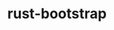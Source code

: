 ---
title: "rust-bootstrap"
layout: cache
categories: [package, v0.22.3]
meta: {"versions": ["1.78.0"], "compilers": ["apple-clang@=15.0.0", "gcc@=10.2.1", "gcc@=11.4.0", "gcc@=7.5.0", "gcc@=9.4.0", "oneapi@=2024.0.0"], "oss": ["centos7", "ubuntu18.04", "ubuntu20.04", "ubuntu22.04", "ventura"], "platforms": ["darwin", "linux"], "targets": ["aarch64", "neoverse_v1", "neoverse_v2", "ppc64le", "x86_64_v3"], "stacks": ["developer-tools", "developer-tools-manylinux2014", "e4s", "e4s-neoverse-v2", "e4s-neoverse_v1", "e4s-oneapi", "e4s-power", "ml-darwin-aarch64-mps", "ml-linux-x86_64-cpu", "ml-linux-x86_64-cuda", "radiuss", "root"], "num_specs": 8, "num_specs_by_stack": {"root": 8, "ml-darwin-aarch64-mps": 1, "radiuss": 1, "developer-tools": 1, "developer-tools-manylinux2014": 1, "e4s-power": 1, "e4s-neoverse_v1": 1, "e4s-neoverse-v2": 1, "ml-linux-x86_64-cpu": 1, "ml-linux-x86_64-cuda": 1, "e4s": 1, "e4s-oneapi": 1}}
spec_details: [{"hash": "4zx5clrrnwu5zyo7747xroldcdplnpsd", "compiler": "apple-clang@=15.0.0", "versions": ["1.78.0"], "os": "ventura", "platform": "darwin", "target": "aarch64", "variants": ["build_system=generic"], "stacks": ["root", "ml-darwin-aarch64-mps"], "size": "-", "tarball": "https://binaries.spack.io/v0.22.3/build_cache/darwin-ventura-aarch64/apple-clang-15.0.0/rust-bootstrap-1.78.0/darwin-ventura-aarch64-apple-clang-15.0.0-rust-bootstrap-1.78.0-4zx5clrrnwu5zyo7747xroldcdplnpsd.spack"}, {"hash": "qkjecv6kwmgturnnko6qn5jj55yk7syz", "compiler": "gcc@=7.5.0", "versions": ["1.78.0"], "os": "ubuntu18.04", "platform": "linux", "target": "x86_64_v3", "variants": ["build_system=generic"], "stacks": ["root", "radiuss", "developer-tools"], "size": "-", "tarball": "https://binaries.spack.io/v0.22.3/build_cache/linux-ubuntu18.04-x86_64_v3/gcc-7.5.0/rust-bootstrap-1.78.0/linux-ubuntu18.04-x86_64_v3-gcc-7.5.0-rust-bootstrap-1.78.0-qkjecv6kwmgturnnko6qn5jj55yk7syz.spack"}, {"hash": "2szriuq6xg7acyfnt76mu6fge4w6wmsf", "compiler": "gcc@=10.2.1", "versions": ["1.78.0"], "os": "centos7", "platform": "linux", "target": "x86_64_v3", "variants": ["build_system=generic"], "stacks": ["developer-tools-manylinux2014", "root"], "size": "-", "tarball": "https://binaries.spack.io/v0.22.3/build_cache/linux-centos7-x86_64_v3/gcc-10.2.1/rust-bootstrap-1.78.0/linux-centos7-x86_64_v3-gcc-10.2.1-rust-bootstrap-1.78.0-2szriuq6xg7acyfnt76mu6fge4w6wmsf.spack"}, {"hash": "ky26iexolj2qntkveqqhwtswvtl6vqcu", "compiler": "gcc@=9.4.0", "versions": ["1.78.0"], "os": "ubuntu20.04", "platform": "linux", "target": "ppc64le", "variants": ["build_system=generic"], "stacks": ["e4s-power", "root"], "size": "-", "tarball": "https://binaries.spack.io/v0.22.3/build_cache/linux-ubuntu20.04-ppc64le/gcc-9.4.0/rust-bootstrap-1.78.0/linux-ubuntu20.04-ppc64le-gcc-9.4.0-rust-bootstrap-1.78.0-ky26iexolj2qntkveqqhwtswvtl6vqcu.spack"}, {"hash": "fg5vprmg2xzu24c5hmfbeay534fpgs4c", "compiler": "gcc@=11.4.0", "versions": ["1.78.0"], "os": "ubuntu22.04", "platform": "linux", "target": "neoverse_v1", "variants": ["build_system=generic"], "stacks": ["root", "e4s-neoverse_v1"], "size": "-", "tarball": "https://binaries.spack.io/v0.22.3/build_cache/linux-ubuntu22.04-neoverse_v1/gcc-11.4.0/rust-bootstrap-1.78.0/linux-ubuntu22.04-neoverse_v1-gcc-11.4.0-rust-bootstrap-1.78.0-fg5vprmg2xzu24c5hmfbeay534fpgs4c.spack"}, {"hash": "22r6pyowqnyt5qrk63mrlodxywk73ye6", "compiler": "gcc@=11.4.0", "versions": ["1.78.0"], "os": "ubuntu22.04", "platform": "linux", "target": "neoverse_v2", "variants": ["build_system=generic"], "stacks": ["root", "e4s-neoverse-v2"], "size": "-", "tarball": "https://binaries.spack.io/v0.22.3/build_cache/linux-ubuntu22.04-neoverse_v2/gcc-11.4.0/rust-bootstrap-1.78.0/linux-ubuntu22.04-neoverse_v2-gcc-11.4.0-rust-bootstrap-1.78.0-22r6pyowqnyt5qrk63mrlodxywk73ye6.spack"}, {"hash": "62kfnlx3ljr6oksqvydpva2yjpjq3fyr", "compiler": "gcc@=11.4.0", "versions": ["1.78.0"], "os": "ubuntu22.04", "platform": "linux", "target": "x86_64_v3", "variants": ["build_system=generic"], "stacks": ["ml-linux-x86_64-cpu", "root", "ml-linux-x86_64-cuda", "e4s"], "size": "-", "tarball": "https://binaries.spack.io/v0.22.3/build_cache/linux-ubuntu22.04-x86_64_v3/gcc-11.4.0/rust-bootstrap-1.78.0/linux-ubuntu22.04-x86_64_v3-gcc-11.4.0-rust-bootstrap-1.78.0-62kfnlx3ljr6oksqvydpva2yjpjq3fyr.spack"}, {"hash": "se6z33ivrqnxxtov7qli56d5argxxxrx", "compiler": "oneapi@=2024.0.0", "versions": ["1.78.0"], "os": "ubuntu22.04", "platform": "linux", "target": "x86_64_v3", "variants": ["build_system=generic"], "stacks": ["root", "e4s-oneapi"], "size": "-", "tarball": "https://binaries.spack.io/v0.22.3/build_cache/linux-ubuntu22.04-x86_64_v3/oneapi-2024.0.0/rust-bootstrap-1.78.0/linux-ubuntu22.04-x86_64_v3-oneapi-2024.0.0-rust-bootstrap-1.78.0-se6z33ivrqnxxtov7qli56d5argxxxrx.spack"}]
---